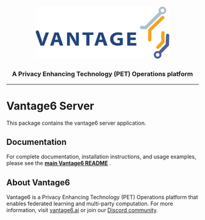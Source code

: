 <h1 align="center">
  <br>
  <a href="https://vantage6.ai"><img src="https://github.com/IKNL/guidelines/blob/master/resources/logos/vantage6.png?raw=true" alt="vantage6" width="350"></a>
</h1>

<h3 align=center> A Privacy Enhancing Technology (PET) Operations platform</h3>

---

# Vantage6 Server

This package contains the vantage6 server application.

## Documentation

For complete documentation, installation instructions, and usage examples, please see
the **[main Vantage6 README](https://github.com/vantage6/vantage6/blob/main/README.md)**
.

## About Vantage6

Vantage6 is a Privacy Enhancing Technology (PET) Operations platform that enables
federated learning and multi-party computation. For more information, visit
[vantage6.ai](https://vantage6.ai) or join our
[Discord community](https://discord.gg/yAyFf6Y).